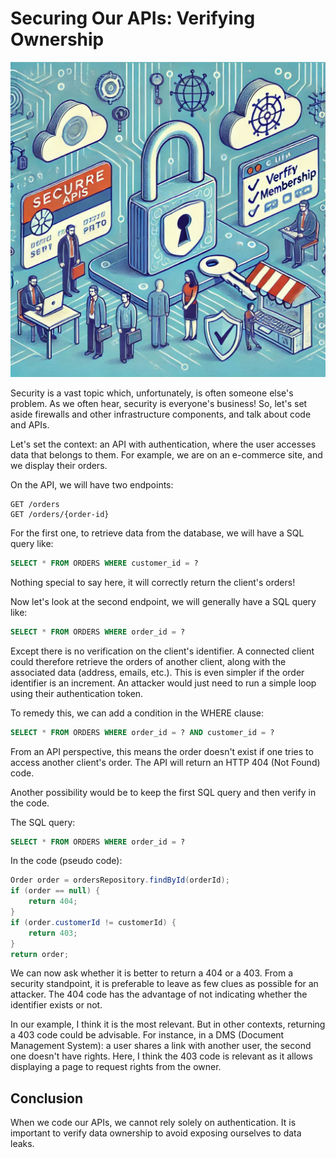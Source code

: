 # Securing Our APIs: Verifying Ownership

![Illustration image of the article](api_securite_appartenance/illustration_article.png)

Security is a vast topic which, unfortunately, is often someone else's problem.
As we often hear, security is everyone's business!
So, let's set aside firewalls and other infrastructure components, and talk about code and APIs.

Let's set the context: an API with authentication, where the user accesses data that belongs to them.
For example, we are on an e-commerce site, and we display their orders.

On the API, we will have two endpoints:

```
GET /orders
GET /orders/{order-id}
```

For the first one, to retrieve data from the database, we will have a SQL query like:

```sql
SELECT * FROM ORDERS WHERE customer_id = ?
```

Nothing special to say here, it will correctly return the client's orders!

Now let's look at the second endpoint, we will generally have a SQL query like:

```sql
SELECT * FROM ORDERS WHERE order_id = ?
```

Except there is no verification on the client's identifier.
A connected client could therefore retrieve the orders of another client, along with the associated data (address, emails, etc.).
This is even simpler if the order identifier is an increment.
An attacker would just need to run a simple loop using their authentication token.

To remedy this, we can add a condition in the WHERE clause:

```sql
SELECT * FROM ORDERS WHERE order_id = ? AND customer_id = ?
```

From an API perspective, this means the order doesn't exist if one tries to access another client's order.
The API will return an HTTP 404 (Not Found) code.

Another possibility would be to keep the first SQL query and then verify in the code.

The SQL query:

```sql
SELECT * FROM ORDERS WHERE order_id = ?
```

In the code (pseudo code):

```java
Order order = ordersRepository.findById(orderId);
if (order == null) {
    return 404;
}
if (order.customerId != customerId) {
    return 403;
}
return order;
```

We can now ask whether it is better to return a 404 or a 403.
From a security standpoint, it is preferable to leave as few clues as possible for an attacker.
The 404 code has the advantage of not indicating whether the identifier exists or not.

In our example, I think it is the most relevant.
But in other contexts, returning a 403 code could be advisable.
For instance, in a DMS (Document Management System): a user shares a link with another user, the second one doesn't have rights.
Here, I think the 403 code is relevant as it allows displaying a page to request rights from the owner.

## Conclusion
When we code our APIs, we cannot rely solely on authentication.
It is important to verify data ownership to avoid exposing ourselves to data leaks.